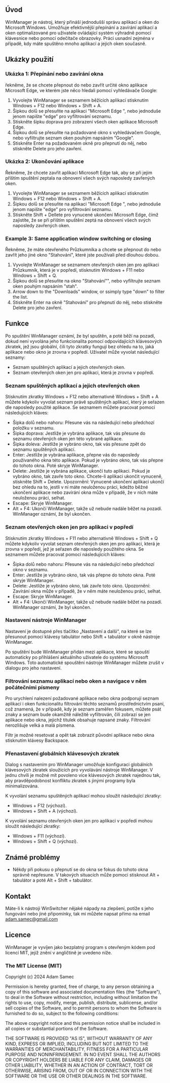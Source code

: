 ## Úvod
WinManager je nástroj, který přináší jednodušší správu aplikací a oken do Microsoft Windows. Umožňuje efektivnější přepínání a zavírání aplikací a oken optimalizované pro uživatele ovládající systém výhradně pomocí klávesnice nebo pomocí odečítače obrazovky. Práci usnadní zejména v případě, kdy máte spuštěno mnoho aplikací a jejich oken současně.

## Ukázky použití
### Ukázka 1: Přepínání nebo zavírání okna
řekněme, že se chcete přepnout do nebo zavřít určité okno aplikace Microsoft Edge, ve kterém jste něco hledali pomocí vyhledávače Google:

1. Vyvolejte WinManager se seznamem běžících aplikací stisknutím Windows + F12 nebo Windows + Shift + A.
2. Šipkou dolů se přesuňte na aplikaci "Microsoft Edge ", nebo jednoduše jenom napište "edge" pro vyfiltrování seznamu.
3. Stiskněte šipku doprava pro zobrazení všech oken aplikace Microsoft Edge.
4. Šipkou dolů se přesuňte na požadované okno s vyhledávačem Google, nebo vyfiltrujte seznam oken pouhým napsáním "Google".
5. Stiskněte Enter na požadovaném okně pro přepnutí do něj, nebo stiskněte Delete pro jeho zavření.

### Ukázka 2: Ukončování aplikace
Řekněme, že chcete zavřít aplikaci Microsoft Edge tak, aby se při jejím příštím spuštění zeptala na obnovení všech svých naposledy zavřených oken.

1. Vyvolejte WinManager se seznamem běžících aplikací stisknutím Windows + F12 nebo Windows + Shift + A.
2. Šipkou dolů se přesuňte na aplikaci "Microsoft Edge ", nebo jednoduše jenom napište "edge" pro vyfiltrování seznamu.
3. Stiskněte Shift + Dellete pro vynucené ukončení Microsoft Edge, čímž zajistíte, že se při příštím spuštění zeptá na obnovení všech svých naposledy zavřených oken.

### Example 3: Same application window switching or closing
Řekněme, že máte otevřeného Průzkumníka a chcete se přepnout do nebo zavřít jeho jiné okno "Stahování", které jste používali před dlouhou dobou.

1. Vyvolejte WinManager se seznamem otevřených oken jen pro aplikaci Průzkumník, která je v popředí, stisknutím Windows + F11 nebo Windows + Shift + Q.
2. Šipkou dolů se přesuňte na okno "Stahování"", nebo vyfiltrujte seznam oken pouhým napsáním "stah".
2. Arrow down to the "Downloads" window, or ssimply type "down" to filter the list.
3. Stiskněte Enter na okně "Stahování" pro přepnutí do něj, nebo stiskněte Delete pro jeho zavření.

## Funkce
Po spuštění WinManager oznámí, že byl spuštěn, a poté běží na pozadí, dokud není vyvolána jeho funkcionalita pomocí odpovídajících klávesových zkratek, jež jsou globální, čili tyto zkratky fungují bez ohledu na to, jaká aplikace nebo okno je zrovna v popředí. Uživatel může vyvolat následující seznamy:

* Seznam spuštěných aplikací a jejich otevřených oken.
* Seznam otevřených oken jen pro aplikaci, která je zrovna v popředí.

### Seznam spuštěných aplikací a jejich otevřených oken
Stisknutím zkratky Windows + F12 nebo alternativně Windows + Shift + A můžete kdykoliv vyvolat seznam právě spuštěných aplikací, který je seřazen dle naposledy použité aplikace. Se seznamem můžete pracovat pomocí následujících kláves:

* Šipka dolů nebo nahoru: Přesune vás na následující nebo předchozí položku v seznamu.
* Šipka doprava: Jestliže je vybrána aplikace, tak vás přesune do seznamu otevřených oken jen této vybrané aplikace.
* Šipka doleva: Jestliže je vybráno okno, tak vás přesune zpět do seznamu spuštěných aplikací.
* Enter: Jestliže je vybrána aplikace, přepne vás do naposledy používaného okna této aplikace. Pokud je vybráno okno, tak vás přepne do tohoto okna. Poté skryje WinManager.
* Delete: Jestliže je vybrána aplikace, ukončí tuto aplikaci. Pokud je vybráno okno, tak zavře toto okno. Chcete-li aplikaci ukončit vynuceně, stiskněte Shift + Delete. Upozornění: Vynucené ukončení aplikaci ukončí bez ohledu na to, jestli v ní máte neuloženou práci, kdežto běžné ukončení aplikace nebo zavírání okna může v případě, že v nich máte neuloženou práci, selhat.
* Escape: Skryje WinManager.
* Alt + F4: Ukončí WinManager, takže už nebude nadále běžet na pozadí. WinManager oznámí, že byl ukončen.

### Seznam otevřených oken jen pro aplikaci v popředí
Stisknutím zkratky Windows + F11 nebo alternativně Windows + Shift + Q můžete kdykoliv vyvolat seznam otevřených oken jen pro aplikaci, která je zrovna v popředí, jež je seřazen dle naposledy použitého okna. Se seznamem můžete pracovat pomocí následujících kláves:

* Šipka dolů nebo nahoru: Přesune vás na následující nebo předchozí okno v seznamu.
* Enter: Jestliže je vybráno okno, tak vás přepne do tohoto okna. Poté skryje WinManager.
* Delete: Jestliže je vybráno okno, tak zavře toto okno. Upozornění: Zavírání okna může v případě, že v něm máte neuloženou práci, selhat.
* Escape: Skryje WinManager.
* Alt + F4: Ukončí WinManager, takže už nebude nadále běžet na pozadí. WinManager oznámí, že byl ukončen.

### Nastavení nástroje WinManager
Nastavení je dostupné přes tlačítko „Nastavení a další“, na které se lze přesunout pomocí klávesy tabulátor nebo Shift + tabulátor v okně nástroje WinManager.

Po spuštění bude WinManager přidán mezi aplikace, které se spouští automaticky po přihlášení aktuálního uživatele do systému Microsoft Windows. Toto automatické spouštění nástroje WinManager můžete zrušit v dialogu pro jeho nastavení.

### Filtrování seznamu aplikací nebo oken a navigace v něm počátečními písmeny
Pro urychlení nalezení požadované aplikace nebo okna podporují seznam aplikací i oken funkcionalitu filtrování těchto seznamů prostřednictvím psaní, což znamená, že v případě, kdy je seznam zaměřen fokusem, můžete psát znaky a seznam bude okamžitě náležitě vyfiltrován, čili zobrazí se jen aplikace nebo okna, jejichž titulek obsahuje napsané znaky. Filtrování nerozlišuje velká a malá písmena.

Filtr je možné resetovat a opět tak zobrazit původní aplikace nebo okna stisknutím klávesy Backspace.

### Přenastavení globálních klávesových zkratek
Dialog s nastavením pro WinManager umožňuje konfiguraci globálních klávesových zkratek sloužících pro vyvolávání nástroje WinManager. V jednu chvíli je možné mít povoleno více klávesových zkratek najednou tak, aby pravděpodobnost konfliktu zkratek s jinými programy byla minimalizována.

K vyvolání seznamu spuštěných aplikací mohou sloužit následující zkratky:

* Windows + F12 (výchozí).
* Windows + Shift + A (výchozí).

K vyvolání seznamu otevřených oken jen pro aplikaci v popředí mohou sloužit následující zkratky:

* Windows + F11 (výchozí).
* Windows + Shift + Q (výchozí).

## Známé problémy
* Někdy při pokusu o přepnutí se do okna se fokus do tohoto okna správně nepřesune. V takových situacích může pomoci stisknout Alt + tabulátor a poté Alt + Shift + tabulátor.

## Kontakt
Máte-li k nástroji WinSwitcher nějaké nápady na zlepšení, potíže s jeho fungování nebo jiné připomínky, tak mi můžete napsat přímo na email adam.samec@gmail.com

## Licence
WinManager je vyvíjen jako bezplatný program s otevřeným kódem pod licencí MIT, jejíž znění v angličtině je uvedeno níže.

### The MIT License (MIT)

Copyright (c) 2024 Adam Samec

Permission is hereby granted, free of charge, to any person obtaining a copy of
this software and associated documentation files (the "Software"), to deal in
the Software without restriction, including without limitation the rights to
use, copy, modify, merge, publish, distribute, sublicense, and/or sell copies of
the Software, and to permit persons to whom the Software is furnished to do so,
subject to the following conditions:

The above copyright notice and this permission notice shall be included in all
copies or substantial portions of the Software.

THE SOFTWARE IS PROVIDED "AS IS", WITHOUT WARRANTY OF ANY KIND, EXPRESS OR
IMPLIED, INCLUDING BUT NOT LIMITED TO THE WARRANTIES OF MERCHANTABILITY, FITNESS
FOR A PARTICULAR PURPOSE AND NONINFRINGEMENT. IN NO EVENT SHALL THE AUTHORS OR
COPYRIGHT HOLDERS BE LIABLE FOR ANY CLAIM, DAMAGES OR OTHER LIABILITY, WHETHER
IN AN ACTION OF CONTRACT, TORT OR OTHERWISE, ARISING FROM, OUT OF OR IN
CONNECTION WITH THE SOFTWARE OR THE USE OR OTHER DEALINGS IN THE SOFTWARE.
